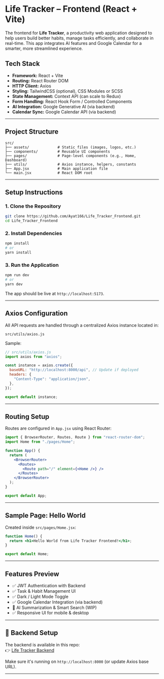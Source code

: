 # Life Tracker – Frontend (React + Vite)

The frontend for **Life Tracker**, a productivity web application designed to help users build better habits, manage tasks efficiently, and collaborate in real-time. This app integrates AI features and Google Calendar for a smarter, more streamlined experience.

## Tech Stack

- **Framework:** React + Vite
- **Routing:** React Router DOM
- **HTTP Client:** Axios
- **Styling:** TailwindCSS (optional), CSS Modules or SCSS
- **State Management:** Context API (can scale to Redux)
- **Form Handling:** React Hook Form / Controlled Components
- **AI Integration:** Google Generative AI (via backend)
- **Calendar Sync:** Google Calendar API (via backend)

---

## Project Structure

```
src/
├── assets/             # Static files (images, logos, etc.)
├── components/         # Reusable UI components
├── pages/              # Page-level components (e.g., Home, Dashboard)
├── utils/              # Axios instance, helpers, constants
├── App.jsx             # Main application file
└── main.jsx            # React DOM root
```

---

## Setup Instructions

### 1. Clone the Repository

```bash
git clone https://github.com/Ayat166/Life_Tracker_Frontend.git
cd Life_Tracker_Frontend
```

### 2. Install Dependencies

```bash
npm install
# or
yarn install
```

### 3. Run the Application

```bash
npm run dev
# or
yarn dev
```

The app should be live at `http://localhost:5173`.

---

## Axios Configuration

All API requests are handled through a centralized Axios instance located in:

```
src/utils/axios.js
```

Sample:

```javascript
// src/utils/axios.js
import axios from "axios";

const instance = axios.create({
  baseURL: "http://localhost:8000/api", // Update if deployed
  headers: {
    "Content-Type": "application/json",
  },
});

export default instance;
```

---

## Routing Setup

Routes are configured in `App.jsx` using React Router:

```jsx
import { BrowserRouter, Routes, Route } from "react-router-dom";
import Home from "./pages/Home";

function App() {
  return (
    <BrowserRouter>
      <Routes>
        <Route path="/" element={<Home />} />
      </Routes>
    </BrowserRouter>
  );
}

export default App;
```

---

## Sample Page: Hello World

Created inside `src/pages/Home.jsx`:

```jsx
function Home() {
  return <h1>Hello World from Life Tracker Frontend!</h1>;
}

export default Home;
```

---

## Features Preview

- ✅ JWT Authentication with Backend
- ✅ Task & Habit Management UI
- ✅ Dark / Light Mode Toggle
- ✅ Google Calendar Integration (via backend)
- 🚧 AI Summarization & Smart Search (WIP)
- ✅ Responsive UI for mobile & desktop

---

## 📡 Backend Setup

The backend is available in this repo:  
👉 [Life Tracker Backend](https://github.com/Ayat166/Life_Tracker_Backend)

Make sure it's running on `http://localhost:8000` (or update Axios base URL).

---

